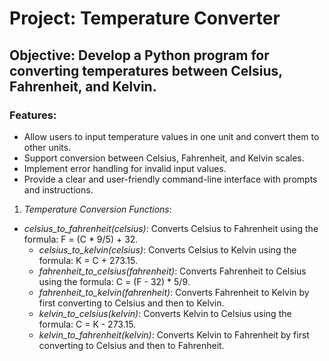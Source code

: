 # Project: Temperature Converter

## Objective: Develop a Python program for converting temperatures between Celsius, Fahrenheit, and Kelvin.
  
### Features:
- Allow users to input temperature values in one unit and convert them to other units.
- Support conversion between Celsius, Fahrenheit, and Kelvin scales.
- Implement error handling for invalid input values.
- Provide a clear and user-friendly command-line interface with prompts and instructions.




1. *Temperature Conversion Functions*:

- *celsius_to_fahrenheit(celsius)*: Converts Celsius to Fahrenheit using the formula: F = (C * 9/5) + 32.
   - *celsius_to_kelvin(celsius)*: Converts Celsius to Kelvin using the formula: K = C + 273.15.
   - *fahrenheit_to_celsius(fahrenheit)*: Converts Fahrenheit to Celsius using the formula: C = (F - 32) * 5/9.
   - *fahrenheit_to_kelvin(fahrenheit)*: Converts Fahrenheit to Kelvin by first converting to Celsius and then to Kelvin.
   - *kelvin_to_celsius(kelvin)*: Converts Kelvin to Celsius using the formula: C = K - 273.15.
   - *kelvin_to_fahrenheit(kelvin)*: Converts Kelvin to Fahrenheit by first converting to Celsius and then to Fahrenheit.


   